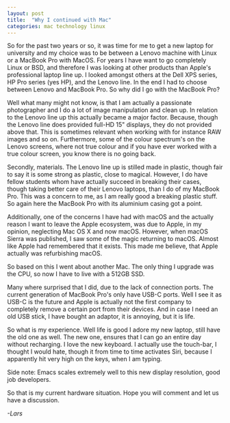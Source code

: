 ```yaml
---
layout: post
title:  "Why I continued with Mac"
categories: mac technology linux
---
```


So for the past two years or so, it was time for me to get a new laptop for university and my choice was to be between a Lenovo machine with Linux or a MacBook Pro with MacOS. For years I have want to go completely Linux or BSD, and therefore I was looking at other products than Apple's professional laptop line up. I looked amongst others at the Dell XPS series, HP Pro series (yes HP), and the Lenovo line. In the end I had to choose between  Lenovo and MacBook Pro. So why did I go with the MacBook Pro?

Well what many might not know, is that I am actually a passionate photographer and I do a lot of image manipulation and clean up. In relation to the Lenovo line up this actually became a major factor. Because, though the Lenovo line does provided full-HD 15" displays, they do not provided above that. This is sometimes relevant when working with for instance RAW images and so on. Furthermore, some of the colour spectrum's on the Lenovo screens, where not true colour and if you have ever worked with a true colour screen, you know there is no going back.

Secondly, materials. The Lenovo line up is stilled made in plastic, though fair to say it is some strong as plastic, close to magical. However, I do have fellow students whom have actually succeed in breaking their cases, though taking better care of their Lenovo laptops, than I do of my MacBook Pro. This was a concern to me, as I am really good a breaking plastic stuff. So again here the MacBook Pro with its aluminium casing got a point.

Additionally, one of the concerns I have had with macOS and the actually reason I want to leave the Apple ecosystem, was due to Apple, in my opinion, neglecting Mac OS X and now macOS. However, when macOS Sierra was published, I saw some of the magic returning to macOS. Almost like Apple had remembered that it exists. This made me believe, that Apple actually was refurbishing macOS.

So based on this I went about another Mac. The only thing I upgrade was the CPU, so now I have to live with a 512GB SSD.

Many where surprised that I did, due to the lack of connection ports. The current generation of MacBook Pro's only have USB-C ports. Well I see it as USB-C is the future and Apple is actually not the first company to completely remove a certain port from their devices. And in case I need an old USB stick, I have bought an adaptor, it is annoying, but it is life.

So what is my experience. Well life is good I adore my new laptop, still have the old one as well. The new one, ensures that I can go an entire day without recharging. I love the new keyboard. I actually use the touch-bar, I thought I would hate, though it from time to time activates Siri, because I apparently hit very high on the keys, when I am typing.

Side note: Emacs scales extremely well to this new display resolution, good job developers.

So that is my current hardware situation. Hope you will comment and let us have a discussion.

_-Lars_
